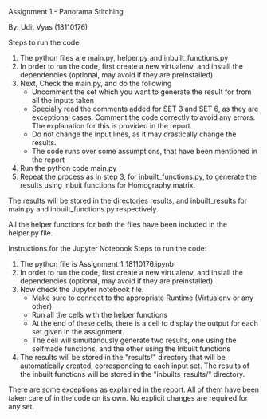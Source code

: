 Assignment 1 - Panorama Stitching

By: Udit Vyas (18110176)

Steps to run the code:

1. The python files are main.py, helper.py and inbuilt_functions.py
2. In order to run the code, first create a new virtualenv, and install the dependencies (optional, may avoid if they are preinstalled). 
3. Next, Check the main.py, and do the following
    - Uncomment the set which you want to generate the result for from all the inputs taken
    - Specially read the comments added for SET 3 and SET 6, as they are exceptional cases. Comment the code correctly to avoid any errors. The explanation for this is provided in the report.
    - Do not change the input lines, as it may drastically change the results.
    - The code runs over some assumptions, that have been mentioned in the report
4. Run the python code main.py
5. Repeat the process as in step 3, for inbuilt_functions.py, to generate the results using inbuit functions for Homography matrix.

The results will be stored in the directories results, and inbuilt_results for main.py and inbuilt_functions.py respectively. 

All the helper functions for both the files have been included in the helper.py file.





Instructions for the Jupyter Notebook 
Steps to run the code:

1. The python file is Assignment_1_18110176.ipynb
2. In order to run the code, first create a new virtualenv, and install the dependencies (optional, may avoid if they are preinstalled).
3. Now check the Jupyter notebook file.
    - Make sure to connect to the appropriate Runtime (Virtualenv or any other)
    - Run all the cells with the helper functions
    - At the end of these cells, there is a cell to display the output for each set given in the assignment.
    - The cell will simultanously generate two results, one using the selfmade functions, and the other using the Inbuilt functions
4. The results will be stored in the "results/" directory that will be automatically created, corresponding to each input set. The results of the inbuilt functions will be stored in the "inbuilts_results/" directory.

There are some exceptions as explained in the report. All of them have been taken care of in the code on its own. No explicit changes are required for any set.
